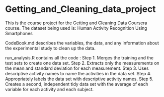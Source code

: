 # Getting_and_Cleaning_data_project

This is the course project for the Getting and Cleaning Data Coursera course.
The dataset being used is: Human Activity Recognition Using Smartphones

CodeBook.md describes the variables, the data, and any information about the experimental study to clean up the data.

run_analysis.R contains all the code :
           Step 1. Merges the training and the test sets to create one data set.
           Step 2. Extracts only the measurements on the mean and standard deviation for each measurement. 
           Step 3. Uses descriptive activity names to name the activities in the data set.
           Step 4. Appropriately labels the data set with descriptive activity names. 
           Step 5. Creates a second, independent tidy data set with the average of each variable for each activity and                      each subject.
 
 
 
